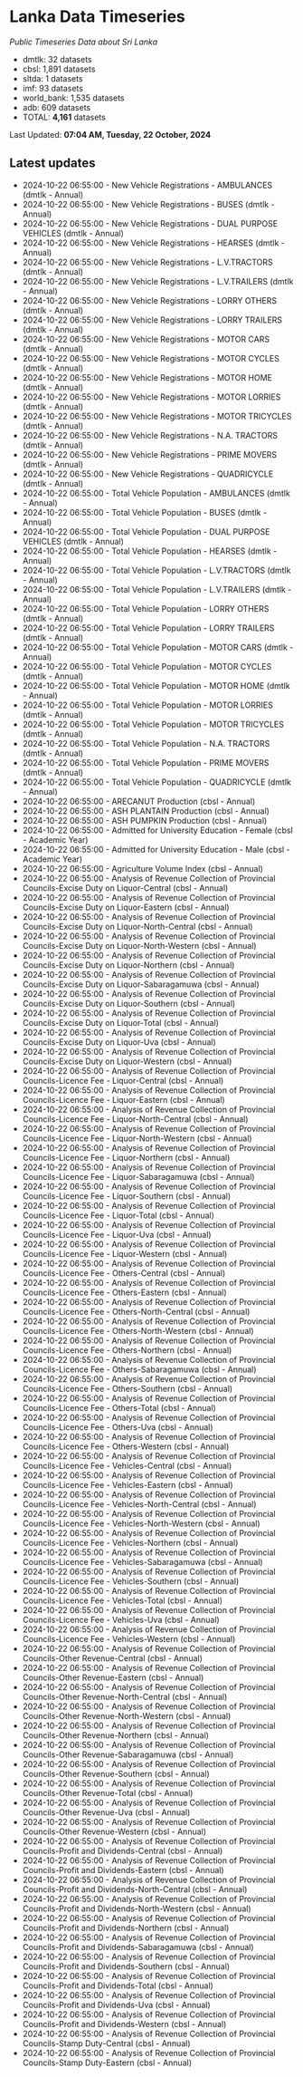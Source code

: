 # Lanka Data Timeseries
*Public Timeseries Data about Sri Lanka*

* dmtlk: 32 datasets
* cbsl: 1,891 datasets
* sltda: 1 datasets
* imf: 93 datasets
* world_bank: 1,535 datasets
* adb: 609 datasets
* TOTAL: **4,161** datasets

Last Updated: **07:04 AM, Tuesday, 22 October, 2024**

## Latest updates

* 2024-10-22 06:55:00 - New Vehicle Registrations - AMBULANCES (dmtlk - Annual)
* 2024-10-22 06:55:00 - New Vehicle Registrations - BUSES (dmtlk - Annual)
* 2024-10-22 06:55:00 - New Vehicle Registrations - DUAL PURPOSE VEHICLES (dmtlk - Annual)
* 2024-10-22 06:55:00 - New Vehicle Registrations - HEARSES (dmtlk - Annual)
* 2024-10-22 06:55:00 - New Vehicle Registrations - L.V.TRACTORS (dmtlk - Annual)
* 2024-10-22 06:55:00 - New Vehicle Registrations - L.V.TRAILERS (dmtlk - Annual)
* 2024-10-22 06:55:00 - New Vehicle Registrations - LORRY OTHERS (dmtlk - Annual)
* 2024-10-22 06:55:00 - New Vehicle Registrations - LORRY TRAILERS (dmtlk - Annual)
* 2024-10-22 06:55:00 - New Vehicle Registrations - MOTOR CARS (dmtlk - Annual)
* 2024-10-22 06:55:00 - New Vehicle Registrations - MOTOR CYCLES (dmtlk - Annual)
* 2024-10-22 06:55:00 - New Vehicle Registrations - MOTOR HOME (dmtlk - Annual)
* 2024-10-22 06:55:00 - New Vehicle Registrations - MOTOR LORRIES (dmtlk - Annual)
* 2024-10-22 06:55:00 - New Vehicle Registrations - MOTOR TRICYCLES (dmtlk - Annual)
* 2024-10-22 06:55:00 - New Vehicle Registrations - N.A. TRACTORS (dmtlk - Annual)
* 2024-10-22 06:55:00 - New Vehicle Registrations - PRIME MOVERS (dmtlk - Annual)
* 2024-10-22 06:55:00 - New Vehicle Registrations - QUADRICYCLE (dmtlk - Annual)
* 2024-10-22 06:55:00 - Total Vehicle Population - AMBULANCES (dmtlk - Annual)
* 2024-10-22 06:55:00 - Total Vehicle Population - BUSES (dmtlk - Annual)
* 2024-10-22 06:55:00 - Total Vehicle Population - DUAL PURPOSE VEHICLES (dmtlk - Annual)
* 2024-10-22 06:55:00 - Total Vehicle Population - HEARSES (dmtlk - Annual)
* 2024-10-22 06:55:00 - Total Vehicle Population - L.V.TRACTORS (dmtlk - Annual)
* 2024-10-22 06:55:00 - Total Vehicle Population - L.V.TRAILERS (dmtlk - Annual)
* 2024-10-22 06:55:00 - Total Vehicle Population - LORRY OTHERS (dmtlk - Annual)
* 2024-10-22 06:55:00 - Total Vehicle Population - LORRY TRAILERS (dmtlk - Annual)
* 2024-10-22 06:55:00 - Total Vehicle Population - MOTOR CARS (dmtlk - Annual)
* 2024-10-22 06:55:00 - Total Vehicle Population - MOTOR CYCLES (dmtlk - Annual)
* 2024-10-22 06:55:00 - Total Vehicle Population - MOTOR HOME (dmtlk - Annual)
* 2024-10-22 06:55:00 - Total Vehicle Population - MOTOR LORRIES (dmtlk - Annual)
* 2024-10-22 06:55:00 - Total Vehicle Population - MOTOR TRICYCLES (dmtlk - Annual)
* 2024-10-22 06:55:00 - Total Vehicle Population - N.A. TRACTORS (dmtlk - Annual)
* 2024-10-22 06:55:00 - Total Vehicle Population - PRIME MOVERS (dmtlk - Annual)
* 2024-10-22 06:55:00 - Total Vehicle Population - QUADRICYCLE (dmtlk - Annual)
* 2024-10-22 06:55:00 - ARECANUT Production (cbsl - Annual)
* 2024-10-22 06:55:00 - ASH PLANTAIN Production (cbsl - Annual)
* 2024-10-22 06:55:00 - ASH PUMPKIN Production (cbsl - Annual)
* 2024-10-22 06:55:00 - Admitted for University Education - Female (cbsl - Academic Year)
* 2024-10-22 06:55:00 - Admitted for University Education - Male (cbsl - Academic Year)
* 2024-10-22 06:55:00 - Agriculture Volume Index (cbsl - Annual)
* 2024-10-22 06:55:00 - Analysis of Revenue Collection of Provincial Councils-Excise Duty on Liquor-Central (cbsl - Annual)
* 2024-10-22 06:55:00 - Analysis of Revenue Collection of Provincial Councils-Excise Duty on Liquor-Eastern (cbsl - Annual)
* 2024-10-22 06:55:00 - Analysis of Revenue Collection of Provincial Councils-Excise Duty on Liquor-North-Central (cbsl - Annual)
* 2024-10-22 06:55:00 - Analysis of Revenue Collection of Provincial Councils-Excise Duty on Liquor-North-Western (cbsl - Annual)
* 2024-10-22 06:55:00 - Analysis of Revenue Collection of Provincial Councils-Excise Duty on Liquor-Northern (cbsl - Annual)
* 2024-10-22 06:55:00 - Analysis of Revenue Collection of Provincial Councils-Excise Duty on Liquor-Sabaragamuwa (cbsl - Annual)
* 2024-10-22 06:55:00 - Analysis of Revenue Collection of Provincial Councils-Excise Duty on Liquor-Southern (cbsl - Annual)
* 2024-10-22 06:55:00 - Analysis of Revenue Collection of Provincial Councils-Excise Duty on Liquor-Total (cbsl - Annual)
* 2024-10-22 06:55:00 - Analysis of Revenue Collection of Provincial Councils-Excise Duty on Liquor-Uva (cbsl - Annual)
* 2024-10-22 06:55:00 - Analysis of Revenue Collection of Provincial Councils-Excise Duty on Liquor-Western (cbsl - Annual)
* 2024-10-22 06:55:00 - Analysis of Revenue Collection of Provincial Councils-Licence Fee - Liquor-Central (cbsl - Annual)
* 2024-10-22 06:55:00 - Analysis of Revenue Collection of Provincial Councils-Licence Fee - Liquor-Eastern (cbsl - Annual)
* 2024-10-22 06:55:00 - Analysis of Revenue Collection of Provincial Councils-Licence Fee - Liquor-North-Central (cbsl - Annual)
* 2024-10-22 06:55:00 - Analysis of Revenue Collection of Provincial Councils-Licence Fee - Liquor-North-Western (cbsl - Annual)
* 2024-10-22 06:55:00 - Analysis of Revenue Collection of Provincial Councils-Licence Fee - Liquor-Northern (cbsl - Annual)
* 2024-10-22 06:55:00 - Analysis of Revenue Collection of Provincial Councils-Licence Fee - Liquor-Sabaragamuwa (cbsl - Annual)
* 2024-10-22 06:55:00 - Analysis of Revenue Collection of Provincial Councils-Licence Fee - Liquor-Southern (cbsl - Annual)
* 2024-10-22 06:55:00 - Analysis of Revenue Collection of Provincial Councils-Licence Fee - Liquor-Total (cbsl - Annual)
* 2024-10-22 06:55:00 - Analysis of Revenue Collection of Provincial Councils-Licence Fee - Liquor-Uva (cbsl - Annual)
* 2024-10-22 06:55:00 - Analysis of Revenue Collection of Provincial Councils-Licence Fee - Liquor-Western (cbsl - Annual)
* 2024-10-22 06:55:00 - Analysis of Revenue Collection of Provincial Councils-Licence Fee - Others-Central (cbsl - Annual)
* 2024-10-22 06:55:00 - Analysis of Revenue Collection of Provincial Councils-Licence Fee - Others-Eastern (cbsl - Annual)
* 2024-10-22 06:55:00 - Analysis of Revenue Collection of Provincial Councils-Licence Fee - Others-North-Central (cbsl - Annual)
* 2024-10-22 06:55:00 - Analysis of Revenue Collection of Provincial Councils-Licence Fee - Others-North-Western (cbsl - Annual)
* 2024-10-22 06:55:00 - Analysis of Revenue Collection of Provincial Councils-Licence Fee - Others-Northern (cbsl - Annual)
* 2024-10-22 06:55:00 - Analysis of Revenue Collection of Provincial Councils-Licence Fee - Others-Sabaragamuwa (cbsl - Annual)
* 2024-10-22 06:55:00 - Analysis of Revenue Collection of Provincial Councils-Licence Fee - Others-Southern (cbsl - Annual)
* 2024-10-22 06:55:00 - Analysis of Revenue Collection of Provincial Councils-Licence Fee - Others-Total (cbsl - Annual)
* 2024-10-22 06:55:00 - Analysis of Revenue Collection of Provincial Councils-Licence Fee - Others-Uva (cbsl - Annual)
* 2024-10-22 06:55:00 - Analysis of Revenue Collection of Provincial Councils-Licence Fee - Others-Western (cbsl - Annual)
* 2024-10-22 06:55:00 - Analysis of Revenue Collection of Provincial Councils-Licence Fee - Vehicles-Central (cbsl - Annual)
* 2024-10-22 06:55:00 - Analysis of Revenue Collection of Provincial Councils-Licence Fee - Vehicles-Eastern (cbsl - Annual)
* 2024-10-22 06:55:00 - Analysis of Revenue Collection of Provincial Councils-Licence Fee - Vehicles-North-Central (cbsl - Annual)
* 2024-10-22 06:55:00 - Analysis of Revenue Collection of Provincial Councils-Licence Fee - Vehicles-North-Western (cbsl - Annual)
* 2024-10-22 06:55:00 - Analysis of Revenue Collection of Provincial Councils-Licence Fee - Vehicles-Northern (cbsl - Annual)
* 2024-10-22 06:55:00 - Analysis of Revenue Collection of Provincial Councils-Licence Fee - Vehicles-Sabaragamuwa (cbsl - Annual)
* 2024-10-22 06:55:00 - Analysis of Revenue Collection of Provincial Councils-Licence Fee - Vehicles-Southern (cbsl - Annual)
* 2024-10-22 06:55:00 - Analysis of Revenue Collection of Provincial Councils-Licence Fee - Vehicles-Total (cbsl - Annual)
* 2024-10-22 06:55:00 - Analysis of Revenue Collection of Provincial Councils-Licence Fee - Vehicles-Uva (cbsl - Annual)
* 2024-10-22 06:55:00 - Analysis of Revenue Collection of Provincial Councils-Licence Fee - Vehicles-Western (cbsl - Annual)
* 2024-10-22 06:55:00 - Analysis of Revenue Collection of Provincial Councils-Other Revenue-Central (cbsl - Annual)
* 2024-10-22 06:55:00 - Analysis of Revenue Collection of Provincial Councils-Other Revenue-Eastern (cbsl - Annual)
* 2024-10-22 06:55:00 - Analysis of Revenue Collection of Provincial Councils-Other Revenue-North-Central (cbsl - Annual)
* 2024-10-22 06:55:00 - Analysis of Revenue Collection of Provincial Councils-Other Revenue-North-Western (cbsl - Annual)
* 2024-10-22 06:55:00 - Analysis of Revenue Collection of Provincial Councils-Other Revenue-Northern (cbsl - Annual)
* 2024-10-22 06:55:00 - Analysis of Revenue Collection of Provincial Councils-Other Revenue-Sabaragamuwa (cbsl - Annual)
* 2024-10-22 06:55:00 - Analysis of Revenue Collection of Provincial Councils-Other Revenue-Southern (cbsl - Annual)
* 2024-10-22 06:55:00 - Analysis of Revenue Collection of Provincial Councils-Other Revenue-Total (cbsl - Annual)
* 2024-10-22 06:55:00 - Analysis of Revenue Collection of Provincial Councils-Other Revenue-Uva (cbsl - Annual)
* 2024-10-22 06:55:00 - Analysis of Revenue Collection of Provincial Councils-Other Revenue-Western (cbsl - Annual)
* 2024-10-22 06:55:00 - Analysis of Revenue Collection of Provincial Councils-Profit and Dividends-Central (cbsl - Annual)
* 2024-10-22 06:55:00 - Analysis of Revenue Collection of Provincial Councils-Profit and Dividends-Eastern (cbsl - Annual)
* 2024-10-22 06:55:00 - Analysis of Revenue Collection of Provincial Councils-Profit and Dividends-North-Central (cbsl - Annual)
* 2024-10-22 06:55:00 - Analysis of Revenue Collection of Provincial Councils-Profit and Dividends-North-Western (cbsl - Annual)
* 2024-10-22 06:55:00 - Analysis of Revenue Collection of Provincial Councils-Profit and Dividends-Northern (cbsl - Annual)
* 2024-10-22 06:55:00 - Analysis of Revenue Collection of Provincial Councils-Profit and Dividends-Sabaragamuwa (cbsl - Annual)
* 2024-10-22 06:55:00 - Analysis of Revenue Collection of Provincial Councils-Profit and Dividends-Southern (cbsl - Annual)
* 2024-10-22 06:55:00 - Analysis of Revenue Collection of Provincial Councils-Profit and Dividends-Total (cbsl - Annual)
* 2024-10-22 06:55:00 - Analysis of Revenue Collection of Provincial Councils-Profit and Dividends-Uva (cbsl - Annual)
* 2024-10-22 06:55:00 - Analysis of Revenue Collection of Provincial Councils-Profit and Dividends-Western (cbsl - Annual)
* 2024-10-22 06:55:00 - Analysis of Revenue Collection of Provincial Councils-Stamp Duty-Central (cbsl - Annual)
* 2024-10-22 06:55:00 - Analysis of Revenue Collection of Provincial Councils-Stamp Duty-Eastern (cbsl - Annual)